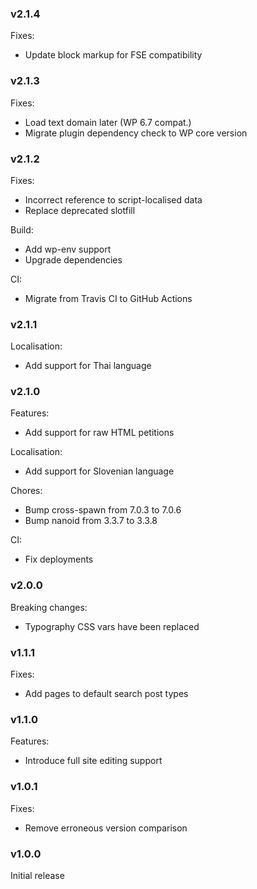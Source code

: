 ### v2.1.4
Fixes:
- Update block markup for FSE compatibility

### v2.1.3
Fixes:
- Load text domain later (WP 6.7 compat.)
- Migrate plugin dependency check to WP core version

### v2.1.2
Fixes:
- Incorrect reference to script-localised data
- Replace deprecated slotfill

Build:
- Add wp-env support
- Upgrade dependencies

CI:
- Migrate from Travis CI to GitHub Actions

### v2.1.1
Localisation:
- Add support for Thai language

### v2.1.0
Features:
- Add support for raw HTML petitions

Localisation:
- Add support for Slovenian language

Chores:
- Bump cross-spawn from 7.0.3 to 7.0.6
- Bump nanoid from 3.3.7 to 3.3.8

CI:
- Fix deployments

### v2.0.0
Breaking changes:
- Typography CSS vars have been replaced

### v1.1.1
Fixes:
- Add pages to default search post types

### v1.1.0
Features:
- Introduce full site editing support

### v1.0.1
Fixes:
- Remove erroneous version comparison

### v1.0.0
Initial release
